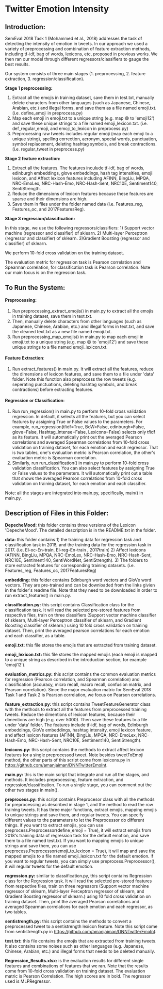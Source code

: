 # Twitter Emotion Intensity

## Introduction:
SemEval 2018 Task 1 (Mohammed et al., 2018) addresses the task of detecting the intensity of emotion in tweets. In our approach we used a variety of preprocessing and combination of feature extraction methods, including tf-idf, bag of words, lexicons, etc, proposed in previous works. We then ran our model through different regressors/classifiers to gauge the best results.  

Our system consists of three main stages (1. preprocessing, 2. feature extraction, 3. regression/classification). 

**Stage 1 preprocessing:**  
1) Extract all the emojis in training dataset, save them in test.txt, manually delete characters from other languages (such as Japanese, Chinese, Arabian, etc.) and illegal forms, and save them as a file named emoji.txt. (i.e. define_emoji in preprocess.py)
2) Map each emoji in emoji.txt to a unique string (e.g. map 😄  to 'emoji12') and save these unique strings to a file named emoji_lexicon.txt. (i.e. def_regular_emoji, and emoji_to_lexicon in preprocess.py)
3) Preprocessing raw tweets includes regular emoji (map each emoji to a unique string), spelling correction, acronym, special words, punctuation, symbol replacement, deleting hashtag symbols, and break contractions. (i.e. regular_tweet in preprocess.py)

**Stage 2 feature extraction:**    
  
1) Extract all the features. The features inculude tf-idf, bag of words, edinburgh embeddings, glove embeddings, hash tag intensities, emoji lexicon, and Affect lexicon features including AFINN, BingLiu, MPQA, NRC-EmoLex, NRC-Hash-Emo, NRC-Hash-Sent, NRC10E, Sentiment140, SentiStrength.
2) Reduce the dimensions of lexicon features because these features are sparse and their dimensions are high. 
3) Save them in files under the folder named data (i.e. Features_reg, Features_oc, and 2017FeaturesReg). 

**Stage 3 regression/classification:**    
  
In this stage, we use the following regressors/classifiers: 1) Support vector machine (regressor and classifier) of sklearn. 2) Multi-layer Perceptron (regressor and classifier) of sklearn. 3)Gradient Boosting (regressor and classifier) of sklearn. 

We perform 10-fold cross validation on the training dataset. 

The evaluation metric for regression task is Pearson correlation and Spearman correlation, for classification task is Pearson correlation. Note our main focus is on the regression task.

## To Run the System:

#### Preprocessing:

1. Run preprocessing_extract_emojis() in main.py to extract all the emojis in training dataset, save them in text.txt.   
2. Then, manually delete characters from other languages (such as Japanese, Chinese, Arabian, etc.) and illegal forms in text.txt, and save the cleaned text.txt as a new file named emoji.txt.  
3. Run preprocessing_map_emojis() in main.py to map each emoji in emoji.txt to a unique string (e.g. map 😄 to 'emoji12') and save these unique strings to a file named emoji_lexicon.txt.

#### Feature Extraction:

1. Run extract_features() in main.py. It will extract all the features, reduce the dimensions of lexicon features, and save them to a file under 'data' folder. Note this function also preprocess the row tweets (e.g. seperating punctuations, deleting hashtag symbols, and break contractions) before extracting features.

#### Regression or Classification:

1. Run run_regression() in main.py to perform 10-fold cross validation regression. In default, it selects all the features, but you can select features by assigning True or False values to the parameters. For example, run_regression(tfidf=True, BoW=False, edinburgh=False, glove=False, Hashtag_Intense=False, Lexicons=False) selects only tfidf as its feature. It will automatically print out the averaged Pearson correlations and averaged Spearman correlations from 10-fold cross validation on training dataset, for each emotion and each regressor. That is two tables, one's evaluation metric is Pearson correlation, the other's evaluation metric is Spearman correlation.
2. Similarly, run run_classification() in main.py to perform 10-fold cross validation classification. You can also select features by assigning True or False values to the parameters. It will automatically print out a table that shows the averaged Pearson correlations from 10-fold cross validation on training dataset, for each emotion and each classifier.  

Note: all the stages are integrated into main.py, specifically, main() in main.py. 


## Description of Files in this Folder:

**DepecheMood:** this folder contains three versions of the Lexicon 'DepecheMood'. The detailed description is in the README.txt in the folder.  

**data:** this folder contains 1) the training data for regression task and classification task in 2018, and the training data for the regression task in 2017. (i.e. EI-oc-En-train, EI-reg-En-train	, 2017train) 2) Affect lexicons (AFINN, BingLiu, MPQA, NRC-EmoLex, NRC-Hash-Emo, NRC-Hash-Sent, NRC10E, Sentiment140, SentiWordNet, SentiStrength). 3) The folders to store extracted features for corresponding training datasets. (i.e. Features_reg, Features_oc, 2017FeaturesReg)  

**embedding:** this folder contains Edinburgh word vectors and GloVe word vectors. They are pre-trained and can be downloaded from the links givien in the folder's readme file. Note that they need to be downloaded in order to run extract_features() in main.py.

**classification.py:** this script contains Classification class for the classification task. It will read the selected pre-stored features from respective files, train on three classifiers (Support vector machine classifier of sklearn, Multi-layer Perceptron classifier of sklearn, and Gradient Boosting classifier of sklearn.) using 10 fold cross validation on training dataset. Then, print the averaged pearson correlations for each emotion and each classifier, as a table.  

**emoji.txt:** this file stores the emojis that are extracted from training dataset.  

**emoji_lexicon.txt:** this file stores the mapped emojis (each emoji is mapped to a unique string as described in the introduction section, for example 'emoji12').  

**evaluation_metrics.py:** this script contains the common evaluation metrics for regression (Pearson correlation, and Spearman correlation) and classification (accuracy, micro recall, macro recall, confusion matrix, and Pearson correlation). Since the major evaluation matric for SemEval 2018 Task 1 and Task 2 is Pearson correlation, we focus on Pearson correlations.  

**feature_extraction.py:** this script contains TweetFeatureGenerator class with the methods to extract all the features from preprocessed training tweets. Reduce the dimentions of lexicon features, because their dimentions are high (e.g. over 5000). Then save these features to a file under 'data' folder. The features include tf-idf, bag of words, Edinburgh embeddings, GloVe embeddings, hashtag intensity, emoji lexicon feature, and affect lexicon features (AFINN, BingLiu, MPQA, NRC-EmoLex, NRC-Hash-Emo, NRC-Hash-Sent, NRC10E, Sentiment140, SentiStrength).

**lexicons.py:** this script contains the methods to extract affect lexicon features for a single preprocessed tweet. Note besides tweetToEmoji method, the other parts of this script come from lexicons.py in https://github.com/amanjaiman/DNNTwitterEmoInt.  

**main.py:** this is the main script that integrate and run all the stages, and methods. It includes preprocessing, feature extraction, and regression/classification. To run a single stage, you can comment out the other two stages in main(). 

**preprocess.py:** this script contains Preprocesor class with all the methods for preprocessing as described in stage 1, and the method to read the row training tweets. It has three major functions, extract emojis, mapping emojis to unique strings and save them, and regular tweets. You can specify different values to the parameters to let the Preprocessor do different things. If you want to extract emojis, you can use preprocess.Preprocessor(define_emoji = True), it will extract emojis from 2018's training data of regression task for the default emotion, and save them to a file named test.txt. If you want to mapping emojis to unique strings and save them, you can use preprocess.Preprocessor(emoji_to_lexicon = True), it will map and save the mapped emojis to a file named emoji_lexicon.txt for the default emotion. If you want to regular tweets, you can simply use preprocess.Preprocessor(), it will regular tweets for the default emotion.

**regression.py:** similar to classification.py, this script contains Regression class for the Regression task. It will read the selected pre-stored features from respective files, train on three regressors (Support vector machine regressor of sklearn, Multi-layer Perceptron regressor of sklearn, and Gradient Boosting regressor of sklearn.) using 10 fold cross validation on training dataset. Then, print the averaged Pearson correlations and averaged Spearman correlations for each emotion and each regressor, as two tables.  

**sentistrength.py:** this script contains the methods to convert a preprocessed tweet to a sentistrength lexicon feature. Note this script come from sentistrength.py in https://github.com/amanjaiman/DNNTwitterEmoInt.  

**test.txt:** this file contains the emojis that are extracted from training tweets. It also contains some noises such as other languages (e.g. Japanese, Chinese, Arabian, etc.) and illegal forms that needs to be deleted manually.  

**Regression_Results.xlsx:** is the evaluation results for different single features and combinations of features that we ran. Note that the results come from 10-fold cross validation on training dataset. The evaluation matric is Pearson Correlation. The high scores are in bold. The regressor used is MLPRegressor.





